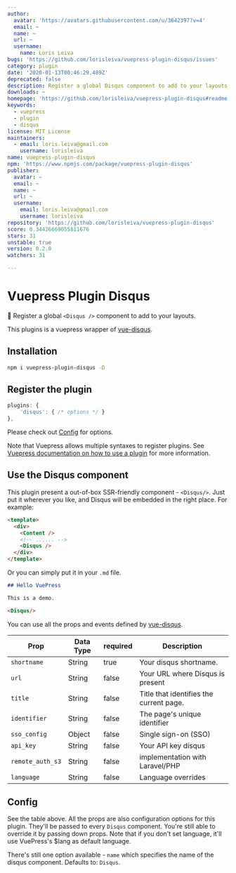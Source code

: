 ```yaml
---
author:
  avatar: 'https://avatars.githubusercontent.com/u/3642397?v=4'
  email: ~
  name: ~
  url: ~
  username:
    name: Loris Leiva
bugs: 'https://github.com/lorisleiva/vuepress-plugin-disqus/issues'
category: plugin
date: '2020-01-13T00:46:29.489Z'
deprecated: false
description: Register a global Disqus component to add to your layouts
downloads: ~
homepage: 'https://github.com/lorisleiva/vuepress-plugin-disqus#readme'
keywords:
  - vuepress
  - plugin
  - disqus
license: MIT License
maintainers:
  - email: loris.leiva@gmail.com
    username: lorisleiva
name: vuepress-plugin-disqus
npm: 'https://www.npmjs.com/package/vuepress-plugin-disqus'
publisher:
  avatar: ~
  email: ~
  name: ~
  url: ~
  username:
    email: loris.leiva@gmail.com
    username: lorisleiva
repository: 'https://github.com/lorisleiva/vuepress-plugin-disqus'
score: 0.34426669055811676
stars: 31
unstable: true
version: 0.2.0
watchers: 31

---
```


# Vuepress Plugin Disqus
🔌 Register a global `<Disqus />` component to add to your layouts.

This plugins is a vuepress wrapper of [vue-disqus](https://github.com/ktquez/vue-disqus).

## Installation

```bash
npm i vuepress-plugin-disqus -D
```

## Register the plugin

```js
plugins: {
    'disqus': { /* options */ }
},
```

Please check out [Config](#config) for options.

Note that Vuepress allows multiple syntaxes to register plugins. See [Vuepress documentation on how to use a plugin](https://vuepress.vuejs.org/plugin/using-a-plugin.html) for more information.

## Use the Disqus component

This plugin present a out-of-box SSR-friendly component  - `<Disqus/>`. Just put it wherever you like, and Disqus will be embedded in the right place. For example:

```html
<template>
  <div>
    <Content />
    <!-- ...... -->
    <Disqus />
  </div>
</template>
```
Or you can simply put it in your `.md` file.
```markdown
## Hello VuePress

This is a demo.

<Disqus/>
```

You can use all the props and events defined by [vue-disqus](https://github.com/ktquez/vue-disqus).

Prop            | Data Type  | required  | Description
--------------- | ---------- | --------- | -----------
`shortname`     | String     | true      | Your disqus shortname.
`url`           | String     | false     | Your URL where Disqus is present
`title`         | String     | false     | Title that identifies the current page.
`identifier`    | String     | false     | The page's unique identifier
`sso_config`    | Object     | false     | Single sign-on (SSO)
`api_key`       | String     | false     | Your API key disqus
`remote_auth_s3`| String     | false     | implementation with Laravel/PHP
`language`      | String     | false     | Language overrides

## Config 

See the table above. All the props are also configuration options for this plugin. They'll be passed to every `Disqus` component. You're still able to override it by passing down props. Note that if you don't set language, it'll use VuePress's $lang as default language.

There's still one option available - `name` which specifies the name of the disqus component. Defaults to: `Disqus`.

